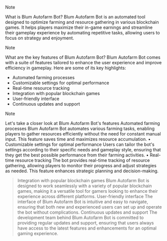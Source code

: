
> [!Note]
> What is Blum Autofarm Bot?
> Blum Autofarm Bot is an automated tool designed to optimize farming and resource gathering in various blockchain games. It helps players maximize their in-game earnings and streamline their gameplay experience by automating repetitive tasks, allowing users to focus on strategy and enjoyment.

> [!Note]
> What are the key features of Blum Autofarm Bot?
> Blum Autofarm Bot comes with a suite of features tailored to enhance the user experience and improve efficiency in gameplay. Here are some of its key highlights:
- Automated farming processes
- Customizable settings for optimal performance
- Real-time resource tracking
- Integration with popular blockchain games
- User-friendly interface
- Continuous updates and support


> [!Note]
> Let's take a closer look at Blum Autofarm Bot's features
> Automated farming processes
> Blum Autofarm Bot automates various farming tasks, enabling players to gather resources efficiently without the need for constant manual input. This feature saves time and maximizes resource accumulation.
> • Customizable settings for optimal performance
> Users can tailor the bot's settings according to their specific needs and gameplay style, ensuring that they get the best possible performance from their farming activities.
> • Real-time resource tracking
> The bot provides real-time tracking of resource gathering, allowing players to monitor their progress and adjust strategies as needed. This feature enhances strategic planning and decision-making.
> > Integration with popular blockchain games
> Blum Autofarm Bot is designed to work seamlessly with a variety of popular blockchain games, making it a versatile tool for gamers looking to enhance their experience across different platforms.
> > User-friendly interface
> The interface of Blum Autofarm Bot is intuitive and easy to navigate, ensuring that both new and experienced users can set up and operate the bot without complications.
> > Continuous updates and support
> The development team behind Blum Autofarm Bot is committed to providing regular updates and support, ensuring that users always have access to the latest features and enhancements for an optimal gaming experience.
